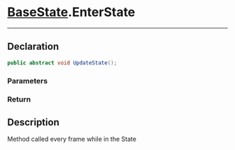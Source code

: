 # [BaseState](StateMachine.md##BASESTATE-INCLUDES).EnterState
---
## Declaration
```csharp
public abstract void UpdateState();
```

### Parameters
### Return

## Description
Method called every frame while in the State
